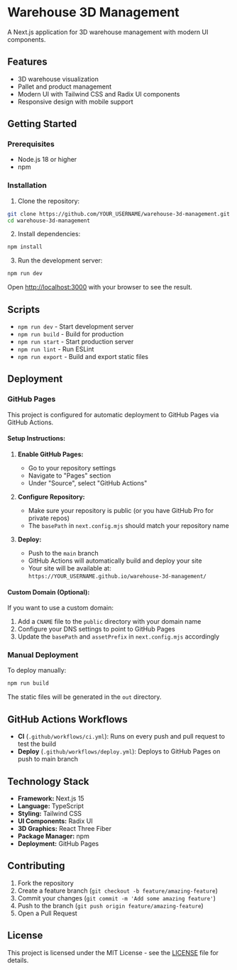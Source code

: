 # Warehouse 3D Management

A Next.js application for 3D warehouse management with modern UI components.

## Features

- 3D warehouse visualization
- Pallet and product management
- Modern UI with Tailwind CSS and Radix UI components
- Responsive design with mobile support

## Getting Started

### Prerequisites

- Node.js 18 or higher
- npm

### Installation

1. Clone the repository:

```bash
git clone https://github.com/YOUR_USERNAME/warehouse-3d-management.git
cd warehouse-3d-management
```

2. Install dependencies:

```bash
npm install
```

3. Run the development server:

```bash
npm run dev
```

Open [http://localhost:3000](http://localhost:3000) with your browser to see the result.

## Scripts

- `npm run dev` - Start development server
- `npm run build` - Build for production
- `npm run start` - Start production server
- `npm run lint` - Run ESLint
- `npm run export` - Build and export static files

## Deployment

### GitHub Pages

This project is configured for automatic deployment to GitHub Pages via GitHub Actions.

#### Setup Instructions:

1. **Enable GitHub Pages:**

   - Go to your repository settings
   - Navigate to "Pages" section
   - Under "Source", select "GitHub Actions"

2. **Configure Repository:**

   - Make sure your repository is public (or you have GitHub Pro for private repos)
   - The `basePath` in `next.config.mjs` should match your repository name

3. **Deploy:**
   - Push to the `main` branch
   - GitHub Actions will automatically build and deploy your site
   - Your site will be available at: `https://YOUR_USERNAME.github.io/warehouse-3d-management/`

#### Custom Domain (Optional):

If you want to use a custom domain:

1. Add a `CNAME` file to the `public` directory with your domain name
2. Configure your DNS settings to point to GitHub Pages
3. Update the `basePath` and `assetPrefix` in `next.config.mjs` accordingly

### Manual Deployment

To deploy manually:

```bash
npm run build
```

The static files will be generated in the `out` directory.

## GitHub Actions Workflows

- **CI** (`.github/workflows/ci.yml`): Runs on every push and pull request to test the build
- **Deploy** (`.github/workflows/deploy.yml`): Deploys to GitHub Pages on push to main branch

## Technology Stack

- **Framework:** Next.js 15
- **Language:** TypeScript
- **Styling:** Tailwind CSS
- **UI Components:** Radix UI
- **3D Graphics:** React Three Fiber
- **Package Manager:** npm
- **Deployment:** GitHub Pages

## Contributing

1. Fork the repository
2. Create a feature branch (`git checkout -b feature/amazing-feature`)
3. Commit your changes (`git commit -m 'Add some amazing feature'`)
4. Push to the branch (`git push origin feature/amazing-feature`)
5. Open a Pull Request

## License

This project is licensed under the MIT License - see the [LICENSE](LICENSE) file for details.
